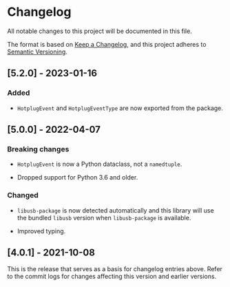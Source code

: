 # Changelog

All notable changes to this project will be documented in this file.

The format is based on [Keep a Changelog](https://keepachangelog.com/en/1.0.0/),
and this project adheres to [Semantic Versioning](https://semver.org/spec/v2.0.0.html).

## [5.2.0] - 2023-01-16

### Added

- `HotplugEvent` and `HotplugEventType` are now exported from the package.

## [5.0.0] - 2022-04-07

### Breaking changes

- `HotplugEvent` is now a Python dataclass, not a `namedtuple`.

- Dropped support for Python 3.6 and older.

### Changed

- `libusb-package` is now detected automatically and this library will use the
  bundled `libusb` version when `libusb-package` is available.

- Improved typing.

## [4.0.1] - 2021-10-08

This is the release that serves as a basis for changelog entries above. Refer
to the commit logs for changes affecting this version and earlier versions.
